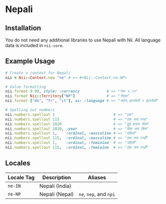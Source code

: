 <!-- This file has been generated. Source: languages/_template.md.erb -->

# Nepali

## Installation

You do not need any additional libraries to use Nepali with Nii.
All language data is included in `nii-core`.

## Example Usage

``` ruby
# Create a context for Nepali
nii = Nii::Context.new "ne" # => #<Nii::Context:ne-NP>

# Value formatting
nii.format 9.99, style: :currency            # => "नेरू ९.९९"
nii.format Nii::Territory["NP"]              # => "नेपाल"
nii.format ["de", "fr", "it"], as: :language # => "जर्मन,फ्रान्सेली र इटालेली"

# Spelling out numbers
nii.numbers.spellout 1                          # => "एक"
nii.numbers.spellout 115                        # => "एक सय पन्ध्र"
nii.numbers.spellout 2020                       # => "दुई हजार बिस"
nii.numbers.spellout 2020, :year                # => "बिस सय बिस"
nii.numbers.spellout 1,    :ordinal, :masculine # => "पहिलो"
nii.numbers.spellout 115,  :ordinal, :masculine # => "एक सय पन्ध्रौँ"
nii.numbers.spellout 1,    :ordinal, :feminine  # => "पहिली"
nii.numbers.spellout 115,  :ordinal, :feminine  # => "एक सय पन्ध्रौँ"
```


## Locales

<table>
  <thead>
    <tr>
      <th>Locale Tag</th>
      <th>Description</th>
      <th>Aliases</th>
    </tr>
  </thead>
  <tbody>
    <tr>
      <td><code>ne-IN</code></td>
      <td>Nepali (India)</td>
      <td></td>
    </tr>
    <tr>
      <td><code>ne-NP</code></td>
      <td>Nepali (Nepal)</td>
      <td><code>ne</code>, <code>nep</code>, and <code>npi</code></td>
    </tr>
  </tbody>
</table>

